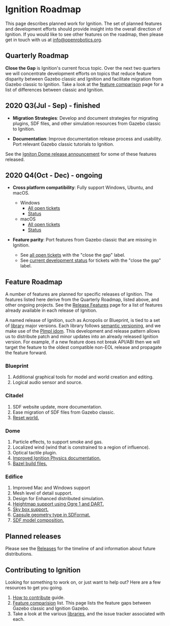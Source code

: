 # Ignition Roadmap

This page describes planned work for Ignition. The set of planned
features and development efforts should provide insight into the overall
direction of Ignition. If you would like to
see other features on the roadmap, then please get in touch with us at
info@openrobotics.org.

## Quarterly Roadmap

**Close the Gap** is Ignition's current focus topic. Over the next two
quarters we will concentrate development efforts on topics that reduce
feature disparity between Gazebo classic and Ignition and facilitate migration from
Gazebo classic to Ignition. Take a look at the
[feature comparison](/docs/citadel/comparison) page for a list of
differences between classic and Ignition.

## 2020 Q3(Jul - Sep) - finished

* **Migration Strategies**: Develop and document strategies for migrating
plugins, SDF files, and other simulation resources from Gazebo classic to Ignition.

* **Documentation**: Improve documentation release process and usability.
Port relevant Gazebo classic tutorials to Ignition.

See the [Igniton Dome release announcement](https://www.openrobotics.org/blog/2019/12/11/ignition-dome-released)
for some of these features released.

## 2020 Q4(Oct - Dec) - ongoing

* **Cross platform compatibility**: Fully support Windows, Ubuntu, and macOS.
    * Windows
        * [All open tickets](https://github.com/search?q=org%3Aignitionrobotics+label%3AWindows&type=Issues)
        * [Status](https://github.com/orgs/ignitionrobotics/projects/3?card_filter_query=label%3AWindows)
    * macOS
        * [All open tickets](https://github.com/search?q=org%3Aignitionrobotics+label%3AmacOS&type=Issues)
        * [Status](https://github.com/orgs/ignitionrobotics/projects/3?card_filter_query=label%3AmacOS)

* **Feature parity**: Port features from Gazebo classic that are missing in Ignition.
    * See [all open tickets](https://github.com/search?q=org%3Aignitionrobotics+label%3A%22close+the+gap%22&state=open&type=Issues)
      with the "close the gap" label.
    * See [current development status](https://github.com/orgs/ignitionrobotics/projects/3?card_filter_query=label%3A%22close+the+gap%22)
      for tickets with the "close the gap" label.

## Feature Roadmap

A number of features are planned for specific releases of Ignition. The
features listed here derive from the Quarterly Roadmap, listed above, and other
ongoing projects.  See the [Release Features](/docs/all/release-features) page for a list of features already available in each release of Ignition.

A named release of Ignition, such as Acropolis or Blueprint, is tied to
a set of [library](/libs) major versions. Each library follows
[semantic versioning](https://semver.org/), and we make use of the [PImpl
idom](https://en.cppreference.com/w/cpp/language/pimpl). This development
and release pattern allows us to distribute patch and minor updates into an already released Ignition version. For example, if a new feature does not break API/ABI then we will target the feature to the oldest compatible non-EOL release and propagate the feature forward.

### Blueprint

1. Additional graphical tools for model and world creation and editing.
1. Logical audio sensor and source.

### Citadel

1. SDF website update, more documentation.
1. Ease migration of SDF files from Gazebo classic.
1. [Reset world.](https://github.com/ignitionrobotics/ign-gazebo/issues/203)

### Dome

1. Particle effects, to support smoke and gas.
1. Localized wind (wind that is constrained to a region of influence).
1. Optical tactile plugin.
1. [Improved Ignition Physics documentation.](https://community.gazebosim.org/t/gsod-2020-ignition-physics-tutorial-and-api-documentation/746)
1. [Bazel build files.](https://github.com/ignitionrobotics/ign-bazel)

### Edifice

1. Improved Mac and Windows support
1. Mesh level of detail support.
1. Design for Enhanced distributed simulation.
1. [Heightmap support using Ogre 1 and DART.](https://github.com/ignitionrobotics/ign-gazebo/issues/237)
1. [Sky box support.](https://github.com/ignitionrobotics/ign-rendering/issues/98)
1. [Capsule geometry type in SDFormat.](https://github.com/osrf/sdformat/issues/376)
1. [SDF model composition.](https://github.com/osrf/sdformat/issues/278)

## Planned releases

Please see the [Releases](/docs/all/releases) for the timeline of and information about future distributions.

## Contributing to Ignition

Looking for something to work on, or just want to help out? Here are a few
resources to get you going.

1. [How to contribute](/docs/all/contributing) guide.
1. [Feature comparision](/docs/citadel/comparison) list. This page lists the
   feature gaps between Gazebo classic and Ignition Gazebo.
1. Take a look at the various [libraries](/libs), and the issue tracker
   associated with each.
